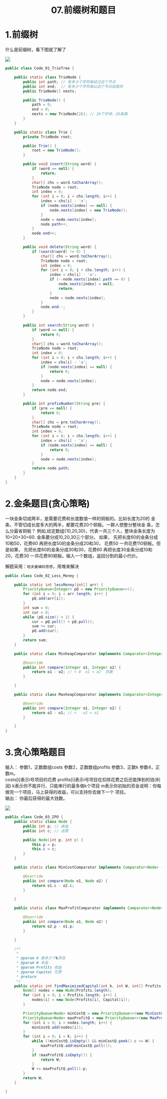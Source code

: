 # <center>07.前缀树和题目<center>

# 1.前缀树

什么是前缀树，看下图就了解了

![](../images/前缀树.png)

```java
public class Code_01_TrieTree {

	public static class TrieNode {
		public int path; // 有多少个字符串经过这个节点
		public int end;  // 有多少个字符串以这个节点结尾的
		public TrieNode[] nexts;

		public TrieNode() {
			path = 0;
			end = 0;
			nexts = new TrieNode[26]; // 26个字母，26条路
		}
	}

	public static class Trie {
		private TrieNode root;

		public Trie() {
			root = new TrieNode();
		}

		public void insert(String word) {
			if (word == null) {
				return;
			}
			char[] chs = word.toCharArray();
			TrieNode node = root;
			int index = 0;
			for (int i = 0; i < chs.length; i++) {
				index = chs[i] - 'a';
				if (node.nexts[index] == null) {
					node.nexts[index] = new TrieNode();
				}
				node = node.nexts[index];
				node.path++;
			}
			node.end++;
		}

		public void delete(String word) {
			if (search(word) != 0) {
				char[] chs = word.toCharArray();
				TrieNode node = root;
				int index = 0;
				for (int i = 0; i < chs.length; i++) {
					index = chs[i] - 'a';
					if (--node.nexts[index].path == 0) {
						node.nexts[index] = null;
						return;
					}
					node = node.nexts[index];
				}
				node.end--;
			}
		}

		public int search(String word) {
			if (word == null) {
				return 0;
			}
			char[] chs = word.toCharArray();
			TrieNode node = root;
			int index = 0;
			for (int i = 0; i < chs.length; i++) {
				index = chs[i] - 'a';
				if (node.nexts[index] == null) {
					return 0;
				}
				node = node.nexts[index];
			}
			return node.end;
		}

		public int prefixNumber(String pre) {
			if (pre == null) {
				return 0;
			}
			char[] chs = pre.toCharArray();
			TrieNode node = root;
			int index = 0;
			for (int i = 0; i < chs.length; i++) {
				index = chs[i] - 'a';
				if (node.nexts[index] == null) {
					return 0;
				}
				node = node.nexts[index];
			}
			return node.path;
		}
	}
}
```

# 2.金条题目(贪心策略)

一块金条切成两半，是需要花费和长度数值一样的铜板的。比如长度为20的 金条，不管切成长度多大的两半，都要花费20个铜板。一群人想整分整块金 条，怎么分最省铜板？
例如,给定数组{10,20,30}，代表一共三个人，整块金条长度为10+20+30=60. 金条要分成10,20,30三个部分。 如果， 先把长度60的金条分成10和50，花费60 再把长度50的金条分成20和30，
花费50 一共花费110铜板。但是如果， 先把长度60的金条分成30和30，花费60 再把长度30金条分成10和20，花费30 一共花费90铜板。输入一个数组，返回分割的最小代价。

解题采用：`哈夫曼编码思想`，用堆来解决

```java
public class Code_02_Less_Money {

	public static int lessMoney(int[] arr) {
		PriorityQueue<Integer> pQ = new PriorityQueue<>();
		for (int i = 0; i < arr.length; i++) {
			pQ.add(arr[i]);
		}
		int sum = 0;
		int cur = 0;
		while (pQ.size() > 1) {
			cur = pQ.poll() + pQ.poll();
			sum += cur;
			pQ.add(cur);
		}
		return sum;
	}

	public static class MinheapComparator implements Comparator<Integer> {

		@Override
		public int compare(Integer o1, Integer o2) {
			return o1 - o2; // < 0  o1 < o2  负数
		}

	}

	public static class MaxheapComparator implements Comparator<Integer> {

		@Override
		public int compare(Integer o1, Integer o2) {
			return o2 - o1; // <   o2 < o1
		}

	}
}
```



# 3.贪心策略题目

输入： 参数1，正数数组costs 参数2，正数数组profits 参数3，正数k 参数4，正数m。  
costs[i]表示i号项目的花费 profits[i]表示i号项目在扣除花费之后还能挣到的钱(利润) k表示你不能并行、只能串行的最多做k个项目 m表示你初始的资金说明：你每做完一个项目，马上获得的收益，可以支持你去做下一个 项目。  
输出： 你最后获得的最大钱数。

![](../images/花费收益利润最大问题.png)

```java
public class Code_03_IPO {
	public static class Node {
		public int p; // 收益 
		public int c; // 话费

		public Node(int p, int c) {
			this.p = p;
			this.c = c;
		}
	}

	public static class MinCostComparator implements Comparator<Node> {

		@Override
		public int compare(Node o1, Node o2) {
			return o1.c - o2.c;
		}

	}

	public static class MaxProfitComparator implements Comparator<Node> {

		@Override
		public int compare(Node o1, Node o2) {
			return o2.p - o1.p;
		}

	}

	/**
	 *
	 * @param k 做多少个k项目
	 * @param W 本金
	 * @param Profits 收益
	 * @param Capital 花费
	 * @return
	 */
	public static int findMaximizedCapital(int k, int W, int[] Profits, int[] Capital) {
		Node[] nodes = new Node[Profits.length];
		for (int i = 0; i < Profits.length; i++) {
			nodes[i] = new Node(Profits[i], Capital[i]);
		}

		PriorityQueue<Node> minCostQ = new PriorityQueue<>(new MinCostComparator());
		PriorityQueue<Node> maxProfitQ = new PriorityQueue<>(new MaxProfitComparator());
		for (int i = 0; i < nodes.length; i++) {
			minCostQ.add(nodes[i]);
		}
		for (int i = 0; i < k; i++) {
			while (!minCostQ.isEmpty() && minCostQ.peek().c <= W) {
				maxProfitQ.add(minCostQ.poll());
			}
			if (maxProfitQ.isEmpty()) {
				return W;
			}
			W += maxProfitQ.poll().p;
		}
		return W;
	}

}
```

